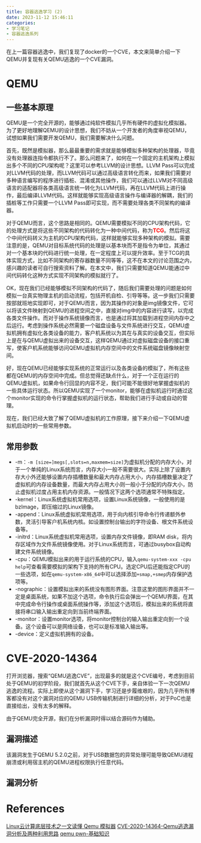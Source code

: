 ```yaml
---
title: 容器逃逸学习 (2)
date: 2023-11-12 15:46:11
categories:
- 学习笔记
- 容器逃逸系列
---
```


在上一篇容器逃逸中，我们复现了docker的一个CVE，本文来简单介绍一下QEMU并复现有关QEMU逃逸的一个CVE漏洞。

# QEMU

## 一些基本原理

QEMU是一个完全开源的，能够通过纯软件模拟几乎所有硬件的虚拟化模拟器。为了更好地理解QEMU的设计思想，我们不妨从一个开发者的角度审视QEMU，试想如果我们需要开发QEMU，我们需要解决什么问题。

首先，既然是模拟器，那么最最重要的需求就是能够模拟多种架构的处理器，毕竟没有处理器连指令都执行不了。那么问题来了，如何在一个固定的主机架构上模拟出多个不同的CPU架构呢？这里可以参考LLVM的设计思想。LLVM Pass可以完成对LLVM代码的处理，而LLVM代码可以通过高级语言转化而来，如果我们需要对多种语言编写的程序进行插桩、混淆或其他操作，我们可以通过LLVM对不同高级语言的适配器将各类高级语言统一转化为LLVM代码，再在LLVM代码上进行操作，最后编译LLVM代码。这样就能够实现高级语言操作与编译器的解耦，我们的插桩等工作只需要一个LLVM Pass即可实现，而不需要处理各类不同架构的编译器。

对于QEMU而言，这个思路是相同的。QEMU需要模拟不同的CPU架构代码，它的处理方式是将这些不同架构的代码转化为一种中间代码，称为<font color=red>**TCG**</font>。然后将这个中间代码转义为主机的CPU架构代码，这样就能够实现多种架构的模拟。需要注意的是，QEMU对目标系统代码的处理是以基本块而不是指令为单位，其通过对一个基本块的代码进行统一处理，在一定程度上可以提升效率。至于TCG的具体实现方式，比如不同架构的寄存器数量不同等等，这不在本文的讨论范围之内，感兴趣的读者可自行搜索资料了解。在本文中，我们只需要知道QEMU能通过中间代码转化这种方式实现不同架构的模拟就行了。

OK，现在我们已经能够模拟不同架构的代码了，随后我们需要处理的问题是如何模拟一台真实物理主机的启动流程，包括开机自检、引导等等。这一步我们只需要按部就班地实现即可，对于QEMU而言，因为其操作的对象是img镜像文件，它可以将该文件映射到QEMU的进程空间之中，直接对img中的内容进行读写，以完成各类文件操作。而对于操作系统镜像而言，也是通过将其加载到进程空间内存中之后运行。考虑到操作系统必然需要一个磁盘设备与文件系统进行交互，QEMU虚拟机拥有虚拟化各类设备的能力，客户机系统以为其在与真实的设备交互，但实际上是在与QEMU虚拟出来的设备交互，这样QEMU通过对虚拟磁盘设备的接口重写，使客户机系统能够访问QEMU虚拟机内存空间中的文件系统磁盘镜像映射空间。

好，现在QEMU已经能够实现系统的正常运行以及各类设备的模拟了，所有这些都在QEMU的内存空间中完成。但总觉得还缺点什么，对于一个正在运行的QEMU虚拟机，如果命令行回显的内容不足，我们可能不能很好地掌握虚拟机的一些具体运行状态。所以QEMU实现了一个monitor，能够在虚拟机运行时通过这个monitor实现的命令行掌握虚拟机的运行状态，帮助我们进行手动或自动的管理。

现在，我们已经大致了解了QEMU虚拟机的工作原理，接下来介绍一下QEMU虚拟机启动时的一些常用参数。

## 常用参数

- -m：`-m [size=]megs[,slots=n,maxmem=size]`为虚拟机分配的内存大小，对于一个单纯的Linux系统而言，内存大小一般不需要很大。实际上除了设置内存大小外还能够设置内存插槽数量和最大内存占用大小，内存插槽数量决定了虚拟机的内存设备数量，而最大内存占用大小则一般小于分配的内存大小，防止虚拟机过度占用主机内存资源。一般情况下这两个选项通常不特殊指定。
- -kernel：Linux系统虚拟机常用选项，设置Linux系统镜像，一般使用的是bzImage，即压缩过的Linux镜像。
- -append：Linux系统虚拟机常用选项，用于向内核引导命令行传递额外参数，灵活引导客户机系统内核。如设置控制台输出的字符设备、根文件系统设备等。
- -initrd：Linux系统虚拟机常用选项，设置内存文件镜像，即RAM disk，将内存区域作为文件系统镜像使用。对于Linux系统而言，可通过busybox自动构建文件系统镜像。
- -cpu：QEMU模拟出来的用于运行系统的CPU，输入`qemu-system-xxx -cpu help`可查看需要模拟的架构下支持的所有CPU。选定CPU后还能指定CPU的一些选项，如在`qemu-system-x86_64`中可以选择添加`+smap,+smep`内存保护选项等。
- -nographic：设置模拟出来的系统没有图形界面。注意这里的图形界面并不一定是桌面系统，如果不加这个选项，命令执行后会弹出一个QEMU界面，在其中完成命令行操作或桌面系统操作等，添加这个选项后，模拟出来的系统将直接将串口输入输出重定向到当前终端界面。
- -monitor：设置monitor选项，将monitor控制台的输入输出重定向到一个设备。这个设备可以是网络设备，也可以是标准输入输出等。
- -device：定义虚拟机拥有的设备。

# CVE-2020-14364

打开浏览器，搜索“QEMU逃逸CVE”，出现最多的就是这个CVE编号，考虑到目前处于QEMU的初学阶段，我们就首先从这个CVE下手，亲自体验一下一次QEMU逃逸的流程。实际上即使从这个漏洞下手，学习还是步履维艰的，因为几乎所有博客都没有对这个漏洞对应的QEMU USB传输机制进行详细的分析，对于PoC也是直接给出，没有太多的解释。

由于QEMU完全开源，我们在分析漏洞时得以结合源码作为辅助。

## 漏洞描述

该漏洞发生于QEMU 5.2.0之前，对于USB数据包的异常处理可能导致QEMU进程崩溃或利用宿主机的QEMU进程权限执行任意代码。

## 漏洞分析



# References

[Linux云计算底层技术之一文读懂 Qemu 模拟器](https://zhuanlan.zhihu.com/p/72484589)
[CVE-2020-14364-Qemu逃逸漏洞分析及两种利用思路](https://xz.aliyun.com/t/8320)
[qemu pwn-基础知识](https://xz.aliyun.com/t/6562)